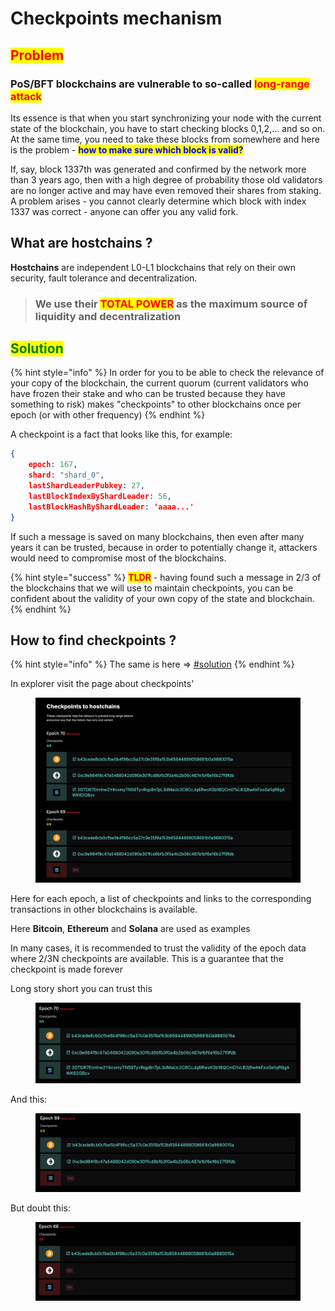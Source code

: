 # Checkpoints mechanism

## <mark style="color:red;">Problem</mark>

### PoS/BFT blockchains are vulnerable to so-called <mark style="color:red;">long-range attack</mark>

Its essence is that when you start synchronizing your node with the current state of the blockchain, you have to start checking blocks 0,1,2,... and so on. At the same time, you need to take these blocks from somewhere and here is the problem - <mark style="color:blue;">**how to make sure which block is valid?**</mark>

If, say, block 1337th was generated and confirmed by the network more than 3 years ago, then with a high degree of probability those old validators are no longer active and may have even removed their shares from staking. A problem arises - you cannot clearly determine which block with index 1337 was correct - anyone can offer you any valid fork.

## What are hostchains ?

**Hostchains** are independent L0-L1 blockchains that rely on their own security, fault tolerance and decentralization.

> ### We use their <mark style="color:red;">TOTAL POWER</mark> as the maximum source of liquidity and decentralization

## <mark style="color:green;">Solution</mark>

{% hint style="info" %}
In order for you to be able to check the relevance of your copy of the blockchain, the current quorum (current validators who have frozen their stake and who can be trusted because they have something to risk) makes "checkpoints" to other blockchains once per epoch (or with other frequency)
{% endhint %}

A checkpoint is a fact that looks like this, for example:

```json
{ 
    epoch: 167,
    shard: "shard_0",
    lastShardLeaderPubkey: 27,
    lastBlockIndexByShardLeader: 56,
    lastBlockHashByShardLeader: 'aaaa...'
}
```

If such a message is saved on many blockchains, then even after many years it can be trusted, because in order to potentially change it, attackers would need to compromise most of the blockchains.

{% hint style="success" %}
<mark style="color:red;">**TLDR**</mark> - having found such a message in 2/3 of the blockchains that we will use to maintain checkpoints, you can be confident about the validity of your own copy of the state and blockchain.
{% endhint %}

## How to find checkpoints ?

{% hint style="info" %}
The same is here ⇒ [#solution](../build-core-and-join-network/explorers-and-how-to-use-them/usage-guide/network-info/hostchain-checkpoints.md#solution "mention")
{% endhint %}

In explorer visit the page about checkpoints'

<figure><img src="../.gitbook/assets/image (7).png" alt=""><figcaption></figcaption></figure>

Here for each epoch, a list of checkpoints and links to the corresponding transactions in other blockchains is available.

Here **Bitcoin**, **Ethereum** and **Solana** are used as examples

In many cases, it is recommended to trust the validity of the epoch data where 2/3N checkpoints are available. This is a guarantee that the checkpoint is made forever

Long story short you can trust this

<figure><img src="../.gitbook/assets/image (1) (1) (1).png" alt=""><figcaption></figcaption></figure>

And this:

<figure><img src="../.gitbook/assets/image (2) (1) (1).png" alt=""><figcaption></figcaption></figure>

But doubt this:

<figure><img src="../.gitbook/assets/image (3) (1) (1).png" alt=""><figcaption></figcaption></figure>
